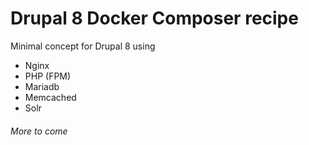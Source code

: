 # Drupal 8 Docker Composer recipe

Minimal concept for Drupal 8 using
- Nginx
- PHP (FPM)
- Mariadb
- Memcached
- Solr

###### More to come
